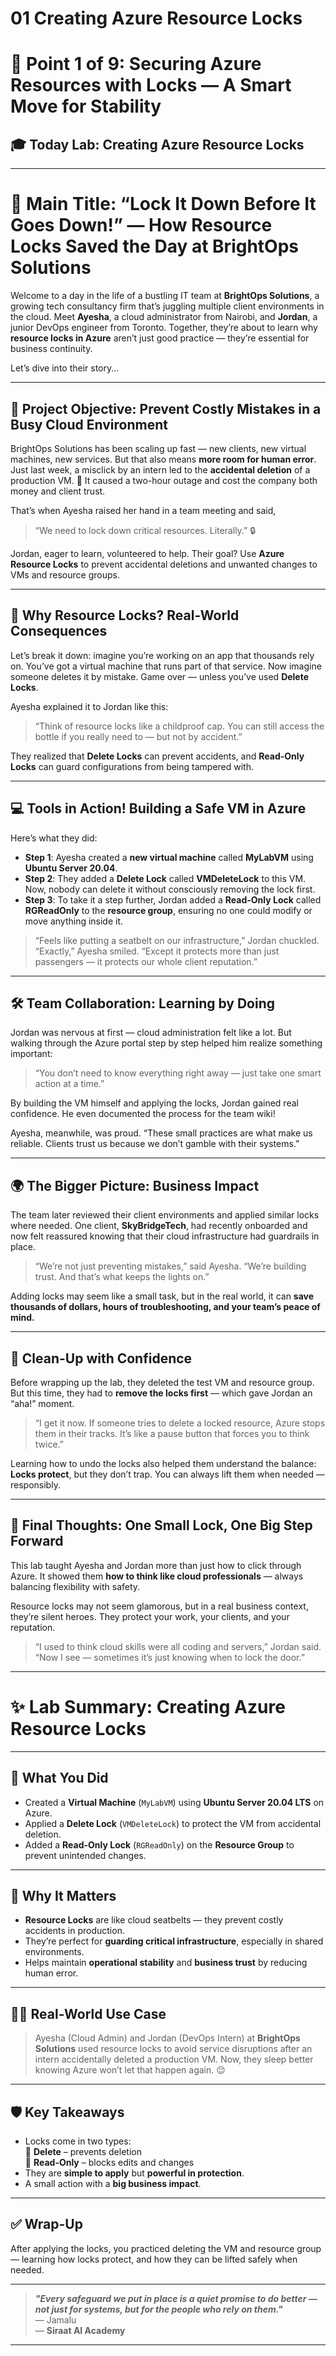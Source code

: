 # 01 Creating Azure Resource Locks


# 🔹 Point 1 of 9: Securing Azure Resources with Locks — A Smart Move for Stability

## 🎓 Today Lab: Creating Azure Resource Locks

---

# 🔐 **Main Title: “Lock It Down Before It Goes Down!” — How Resource Locks Saved the Day at BrightOps Solutions**

Welcome to a day in the life of a bustling IT team at **BrightOps Solutions**, a growing tech consultancy firm that’s juggling multiple client environments in the cloud. Meet **Ayesha**, a cloud administrator from Nairobi, and **Jordan**, a junior DevOps engineer from Toronto. Together, they’re about to learn why **resource locks in Azure** aren’t just good practice — they’re essential for business continuity.

Let’s dive into their story...

---

## 🚦 **Project Objective: Prevent Costly Mistakes in a Busy Cloud Environment**

BrightOps Solutions has been scaling up fast — new clients, new virtual machines, new services. But that also means **more room for human error**. Just last week, a misclick by an intern led to the **accidental deletion** of a production VM. 😬 It caused a two-hour outage and cost the company both money and client trust.

That’s when Ayesha raised her hand in a team meeting and said,

> “We need to lock down critical resources. Literally.” 🔒

Jordan, eager to learn, volunteered to help. Their goal? Use **Azure Resource Locks** to prevent accidental deletions and unwanted changes to VMs and resource groups.

---

## 🧠 **Why Resource Locks? Real-World Consequences**

Let’s break it down: imagine you’re working on an app that thousands rely on. You’ve got a virtual machine that runs part of that service. Now imagine someone deletes it by mistake. Game over — unless you’ve used **Delete Locks**.

Ayesha explained it to Jordan like this:

> “Think of resource locks like a childproof cap. You can still access the bottle if you really need to — but not by accident.”

They realized that **Delete Locks** can prevent accidents, and **Read-Only Locks** can guard configurations from being tampered with.

---

## 💻 **Tools in Action! Building a Safe VM in Azure**

Here’s what they did:

* **Step 1**: Ayesha created a **new virtual machine** called **MyLabVM** using **Ubuntu Server 20.04**.
* **Step 2**: They added a **Delete Lock** called **VMDeleteLock** to this VM. Now, nobody can delete it without consciously removing the lock first.
* **Step 3**: To take it a step further, Jordan added a **Read-Only Lock** called **RGReadOnly** to the **resource group**, ensuring no one could modify or move anything inside it.

> “Feels like putting a seatbelt on our infrastructure,” Jordan chuckled.
> “Exactly,” Ayesha smiled. “Except it protects more than just passengers — it protects our whole client reputation.”

---

## 🛠️ **Team Collaboration: Learning by Doing**

Jordan was nervous at first — cloud administration felt like a lot. But walking through the Azure portal step by step helped him realize something important:

> “You don’t need to know everything right away — just take one smart action at a time.”

By building the VM himself and applying the locks, Jordan gained real confidence. He even documented the process for the team wiki!

Ayesha, meanwhile, was proud. “These small practices are what make us reliable. Clients trust us because we don’t gamble with their systems.”

---

## 🌍 **The Bigger Picture: Business Impact**

The team later reviewed their client environments and applied similar locks where needed. One client, **SkyBridgeTech**, had recently onboarded and now felt reassured knowing that their cloud infrastructure had guardrails in place.

> “We’re not just preventing mistakes,” said Ayesha.
> “We’re building trust. And that’s what keeps the lights on.”

Adding locks may seem like a small task, but in the real world, it can **save thousands of dollars, hours of troubleshooting, and your team’s peace of mind.**

---

## 🧼 **Clean-Up with Confidence**

Before wrapping up the lab, they deleted the test VM and resource group. But this time, they had to **remove the locks first** — which gave Jordan an “aha!” moment.

> “I get it now. If someone tries to delete a locked resource, Azure stops them in their tracks. It’s like a pause button that forces you to think twice.”

Learning how to undo the locks also helped them understand the balance: **Locks protect**, but they don’t trap. You can always lift them when needed — responsibly.

---

## 🌱 **Final Thoughts: One Small Lock, One Big Step Forward**

This lab taught Ayesha and Jordan more than just how to click through Azure. It showed them **how to think like cloud professionals** — always balancing flexibility with safety.

Resource locks may not seem glamorous, but in a real business context, they’re silent heroes. They protect your work, your clients, and your reputation.

> “I used to think cloud skills were all coding and servers,” Jordan said.
> “Now I see — sometimes it’s just knowing when to lock the door.”

---

# ✨ Lab Summary: Creating Azure Resource Locks

---

## 🧩 **What You Did**
- Created a **Virtual Machine** (`MyLabVM`) using **Ubuntu Server 20.04 LTS** on Azure.
- Applied a **Delete Lock** (`VMDeleteLock`) to protect the VM from accidental deletion.
- Added a **Read-Only Lock** (`RGReadOnly`) on the **Resource Group** to prevent unintended changes.

---

## 🎯 **Why It Matters**
- **Resource Locks** are like cloud seatbelts — they prevent costly accidents in production.
- They’re perfect for **guarding critical infrastructure**, especially in shared environments.
- Helps maintain **operational stability** and **business trust** by reducing human error.

---

## 👩‍💻 **Real-World Use Case**
> Ayesha (Cloud Admin) and Jordan (DevOps Intern) at **BrightOps Solutions** used resource locks to avoid service disruptions after an intern accidentally deleted a production VM. Now, they sleep better knowing Azure won’t let that happen again. 😌

---

## 🛡️ **Key Takeaways**
- Locks come in two types:  
  🔐 **Delete** – prevents deletion  
  📖 **Read-Only** – blocks edits and changes
- They are **simple to apply** but **powerful in protection**.
- A small action with a **big business impact**.

---

## ✅ **Wrap-Up**
After applying the locks, you practiced deleting the VM and resource group — learning how locks protect, and how they can be lifted safely when needed.

---

> _**"Every safeguard we put in place is a quiet promise to do better — not just for systems, but for the people who rely on them."**_  
> — Jamalu  
> — **Siraat AI Academy**

---


